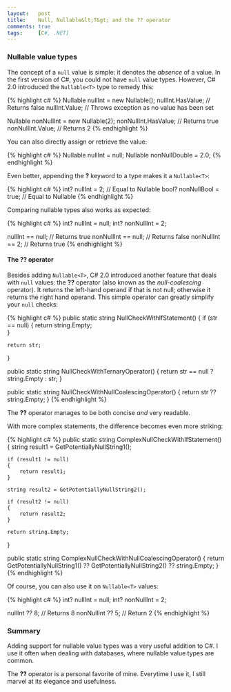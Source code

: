 ```yaml
---
layout:   post
title:    Null, Nullable&lt;T&gt; and the ?? operator
comments: true
tags:     [C#, .NET]
---
```


### Nullable value types
The concept of a `null` value is simple: it denotes the *absence* of a value. In the first version of C#, you could not have `null` value types. However, C# 2.0 introduced the `Nullable<T>` type to remedy this:

{% highlight c# %}
Nullable<int> nullInt = new Nullable<int>();
nullInt.HasValue;    // Returns false
nullInt.Value;       // Throws exception as no value has been set

Nullable<int> nonNullInt = new Nullable<int>(2);
nonNullInt.HasValue; // Returns true
nonNullInt.Value;    // Returns 2
{% endhighlight %}

You can also directly assign or retrieve the value:

{% highlight c# %}
Nullable<int> nullInt = null;
Nullable<double> nonNullDouble = 2.0;
{% endhighlight %}

Even better, appending the **?** keyword to a type makes it a `Nullable<T>`:

{% highlight c# %}
int? nullInt = 2;         // Equal to Nullable<int>
bool? nonNullBool = true; // Equal to Nullable<bool>
{% endhighlight %}

Comparing nullable types also works as expected:

{% highlight c# %}
int? nullInt = null;
int? nonNullInt = 2;

nullInt == null;    // Returns true
nonNullInt == null; // Returns false
nonNullInt == 2;    // Returns true
{% endhighlight %}

#### The **??** operator
Besides adding `Nullable<T>`, C# 2.0 introduced another feature that deals with `null` values: the **??** operator (also known as the *null-coalescing* operator). It returns the left-hand operand if that is not null; otherwise it returns the right hand operand. This simple operator can greatly simplify your `null` checks:

{% highlight c# %}
public static string NullCheckWithIfStatement()
{
    if (str == null)
    {
        return string.Empty;    
    }

    return str;
}

public static string NullCheckWithTernaryOperator()
{
    return str == null ? string.Empty : str;
}

public static string NullCheckWithNullCoalescingOperator()
{
    return str ?? string.Empty;
}
{% endhighlight %}

The **??** operator manages to be both concise *and* very readable.

With more complex statements, the difference becomes even more striking:

{% highlight c# %}
public static string ComplexNullCheckWithIfStatement()
{
    string result1 = GetPotentiallyNullString1();

    if (result1 != null)
    {
        return result1;
    }

    string result2 = GetPotentiallyNullString2();

    if (result2 != null)
    {
        return result2;
    }

    return string.Empty;
}

public static string ComplexNullCheckWithNullCoalescingOperator()
{
    return GetPotentiallyNullString1() ??
           GetPotentiallyNullString2() ??
           string.Empty;
}
{% endhighlight %}

Of course, you can also use it on `Nullable<T>` values:

{% highlight c# %}
int? nullInt = null;
int? nonNullInt = 2;

nullInt ?? 8;    // Returns 8
nonNullInt ?? 5; // Return 2
{% endhighlight %}

### Summary

Adding support for nullable value types was a very useful addition to C#. I use it often when dealing with databases, where nullable value types are common. 

The **??** operator is a personal favorite of mine. Everytime I use it, I still marvel at its elegance and usefulness.